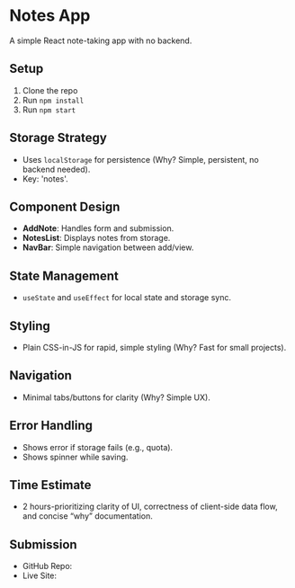 # Notes App

A simple React note-taking app with no backend.

## Setup

1. Clone the repo
2. Run `npm install`
3. Run `npm start`

## Storage Strategy

- Uses `localStorage` for persistence (Why? Simple, persistent, no backend needed).
- Key: 'notes'.

## Component Design

- **AddNote**: Handles form and submission.
- **NotesList**: Displays notes from storage.
- **NavBar**: Simple navigation between add/view.

## State Management

- `useState` and `useEffect` for local state and storage sync.

## Styling

- Plain CSS-in-JS for rapid, simple styling (Why? Fast for small projects).

## Navigation

- Minimal tabs/buttons for clarity (Why? Simple UX).

## Error Handling

- Shows error if storage fails (e.g., quota).
- Shows spinner while saving.

## Time Estimate

- 2 hours-prioritizing clarity of UI, correctness of client-side data flow, and concise “why” documentation.

## Submission

- GitHub Repo: <your-repo-url>
- Live Site: <vercel-or-netlify-url>
